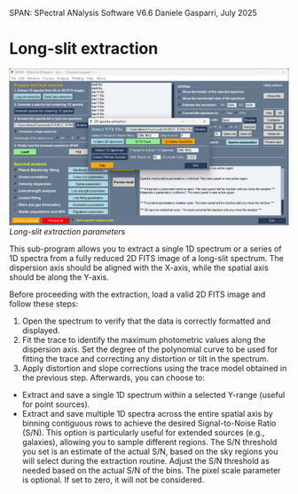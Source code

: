 SPAN: SPectral ANalysis Software V6.6
Daniele Gasparri, July 2025

# Long-slit extraction #

![Long-slit extraction](img/longslit_extraction.png)
*Long-slit extraction parameters*


This sub-program allows you to extract a single 1D spectrum or a series of 1D spectra from a fully reduced 2D FITS image of a long-slit spectrum. The dispersion axis should be aligned with the X-axis, while the spatial axis should be along the Y-axis.

Before proceeding with the extraction, load a valid 2D FITS image and follow these steps:

1. Open the spectrum to verify that the data is correctly formatted and displayed.
2. Fit the trace to identify the maximum photometric values along the dispersion axis. Set the degree of the polynomial curve to be used for fitting the trace and correcting any distortion or tilt in the spectrum.
3. Apply distortion and slope corrections using the trace model obtained in the previous step.
Afterwards, you can choose to:

- Extract and save a single 1D spectrum within a selected Y-range (useful for point sources).
- Extract and save multiple 1D spectra across the entire spatial axis by binning contiguous rows to achieve the desired Signal-to-Noise Ratio (S/N). This option is particularly useful for extended sources (e.g., galaxies), allowing you to sample different regions.
  The S/N threshold you set is an estimate of the actual S/N, based on the sky regions you will select during the extraction routine. Adjust the S/N threshold as needed based on the actual S/N of the bins.
  The pixel scale parameter is optional. If set to zero, it will not be considered.
